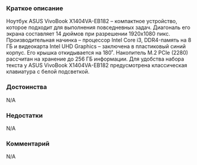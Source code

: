 ### **Краткое описание**
Ноутбук ASUS VivoBook X1404VA-EB182 – компактное устройство, которое подходит для выполнения повседневных задач. Диагональ его экрана составляет 14 дюймов при разрешении 1920x1080 пикс. Производительная начинка – процессор Intel Core i3, DDR4-память на 8 ГБ и видеокарта Intel UHD Graphics – заключена в пластиковый синий корпус. Его крышка откидывается на 180˚. Накопитель M.2 PCIe (2280) рассчитан на хранение до 256 ГБ информации. Для удобства набора текста у ASUS VivoBook X1404VA-EB182 предусмотрена классическая клавиатура с белой подсветкой.

### **Достоинства**
N/A

### **Недостатки**
N/A

### **Комментарий**
N/A
